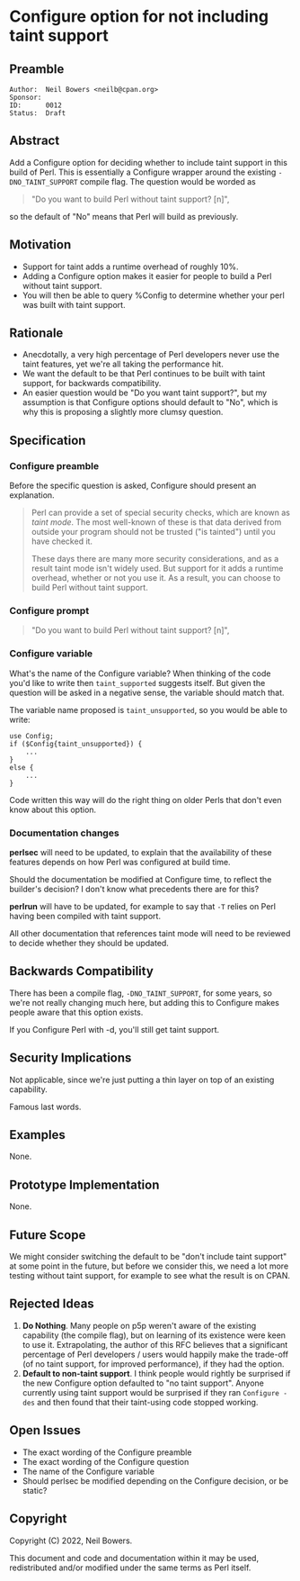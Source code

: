 # Configure option for not including taint support

## Preamble

    Author:  Neil Bowers <neilb@cpan.org>
    Sponsor:
    ID:      0012
    Status:  Draft


## Abstract

Add a Configure option for deciding whether to include taint support
in this build of Perl.
This is essentially a Configure wrapper
around the existing `-DNO_TAINT_SUPPORT` compile flag.
The question would be worded as

> "Do you want to build Perl without taint support? [n]",

so the default of "No" means that Perl will build as previously.

## Motivation

* Support for taint adds a runtime overhead of roughly 10%.
* Adding a Configure option makes it easier for people to build a
  Perl without taint support.
* You will then be able to query %Config to determine whether your
  perl was built with taint support.

## Rationale

* Anecdotally, a very high percentage of Perl developers never use
  the taint features, yet we're all taking the performance hit.
* We want the default to be that Perl continues to be built with
  taint support, for backwards compatibility.
* An easier question would be "Do you want taint support?",
  but my assumption is that Configure options should default to "No",
  which is why this is proposing a slightly more clumsy question.

## Specification

### Configure preamble

Before the specific question is asked,
Configure should present an explanation.

> Perl can provide a set of special security checks,
> which are known as *taint mode*.
> The most well-known of these is that data derived from
> outside your program should not be trusted ("is tainted")
> until you have checked it.
>
> These days there are many more security considerations,
> and as a result taint mode isn't widely used.
> But support for it adds a runtime overhead,
> whether or not you use it.
> As a result, you can choose to build Perl without taint support.

### Configure prompt

> "Do you want to build Perl without taint support? [n]",

### Configure variable

What's the name of the Configure variable?
When thinking of the code you'd like to write then `taint_supported`
suggests itself.
But given the question will be asked in a negative sense,
the variable should match that.

The variable name proposed is `taint_unsupported`,
so you would be able to write:

    use Config;
    if ($Config{taint_unsupported}) {
        ...
    }
    else {
        ...
    }

Code written this way will do the right thing on older
Perls that don't even know about this option.

### Documentation changes

**perlsec** will need to be updated, to explain that the availability
of these features depends on how Perl was configured at build time.

Should the documentation be modified at Configure time,
to reflect the builder's decision?
I don't know what precedents there are for this?

**perlrun** will have to be updated,
for example to say that `-T` relies on Perl having been compiled
with taint support.

All other documentation that references taint mode will need to be
reviewed to decide whether they should be updated.

## Backwards Compatibility

There has been a compile flag, `-DNO_TAINT_SUPPORT`,
for some years, so we're not really changing much here,
but adding this to Configure makes people aware that this option exists.

If you Configure Perl with -d, you'll still get taint support.


## Security Implications

Not applicable, since we're just putting a thin layer on top
of an existing capability.

Famous last words.

## Examples

None.

## Prototype Implementation

None.

## Future Scope

We might consider switching the default to be "don't include taint support"
at some point in the future,
but before we consider this,
we need a lot more testing without taint support,
for example to see what the result is on CPAN.

## Rejected Ideas

1. **Do Nothing**. Many people on p5p weren't aware of the existing capability
   (the compile flag), but on learning of its existence were keen to use it.
   Extrapolating, the author of this RFC believes that a significant
   percentage of Perl developers / users would happily make the trade-off
   (of no taint support, for improved performance), if they had the option.
2. **Default to non-taint support**. I think people would rightly be surprised
   if the new Configure option defaulted to "no taint support".
   Anyone currently using taint support would be surprised if they ran
   `Configure -des` and then found that their taint-using code stopped working.

## Open Issues

* The exact wording of the Configure preamble
* The exact wording of the Configure question
* The name of the Configure variable
* Should perlsec be modified depending on the Configure decision,
  or be static?

## Copyright

Copyright (C) 2022, Neil Bowers.

This document and code and documentation within it may be used,
redistributed and/or modified under the same terms as Perl itself.

